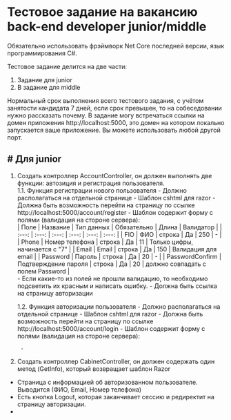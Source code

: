 # Тестовое задание на вакансию back-end developer junior/middle

Обязательно использовать фрэймворк Net Core последней версии, язык программирования C#.

Тестовое задание делится на две части:
1. Задание для junior 
2. В задание для middle 

Нормальный срок выполнения всего тестового задания, с учётом занятости кандидата 7 дней, если срок превышен, то на собеседовании нужно рассказать почему.
В задание могу встречаться ссылки на домен приложения http://localhost:5000, это домен на котором локально запускается ваше приложение. Вы можете использовать любой другой порт. 

## # Для junior

1. Создать контроллер AccountController, он должен выполнять две функции: автозиция и регистрация пользователя.  
    1.1. Функция регистрации нового пользователя 
        - Должно располагаться на отдельной странице
        - Шаблон cshtml для razor
        - Должна быть возможность перейти на страницу по ссылке http://localhost:5000/account/register
        - Шаблон содержит форму с полями (валидация на стороне сервера):  
            | Поле | Название | Тип данных | Обязательно | Длина | Валидатор |
            | :---: | :---: | :---: | :---: | :---: | :---: |
            | FIO | ФИО | строка | Да | 250 | - |
            | Phone | Номер телефона | строка | Да | 11 | Только цифры, начинается с "7" |
            | Email | Email | строка | Да | 150 | Валидация для email |
            | Password | Пароль | строка | Да | 20 | - |
            | PasswordConfirm | Подтверждение пароля | строка | Да | 20 | должно совпадать с полем Password |  
        - Если какие-то из полей не прошли валидацию, то необходимо подсветить их красным и написать ошибку.
        - Должна быть ссылка на страницу авторизации  
    
    1.2. Функция авторизации пользователя
        - Должно располагаться на отдельной странице
        - Шаблон cshtml для razor
        - Должна быть возможность перейти на страницу по ссылке http://localhost:5000/account/login
        - Шаблон содержит форму с полями (валидация на стороне сервера):
 
        - 
    
2. Создать контроллер CabinetController, он должен содержать один метод (GetInfo), который возвращает шаблон Razor
  - Страница с информацией об авторизованном пользователе. Выводится (ФИО, Email, Номер телефона)
  - Есть кнопка Logout, которая заканчивает сессию и редиректит на страницу авторизации.
  - 
